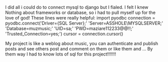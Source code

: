 I did all i could do to connect mysql to django but I fialed. I felt I knew Nothing about frameworks or database, so i had to pull myself up for the love of god! 
These lines were really helpful:
import pyodbc 
connection = pyodbc.connect('Driver={SQL Server};'
                      'Server=ASSHOLE\\MYSQLSERVER;'
                      'Database=muzmusic;'
                      'UID=sa;'
                      'PWD=maziare112233@@!!;'
                      'Trusted_Connection=yes;')
cursor = connection.cursor()

My project is like a weblog about music, you can authenticate and publish posts and see others post and comment on them or like them and ...
By them way I had to know lots of sql for this project!!!!!!!
